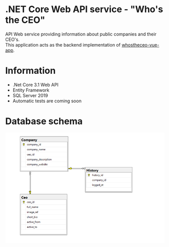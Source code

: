 # .NET Core Web API service - "Who's the CEO"
API Web service providing information about public companies and their CEO's.  
This application acts as the backend implementation of [whostheceo-vue-app](https://github.com/michelnickbon/whostheceo-vue-app).

# Information
- .Net Core 3.1 Web API
- Entity Framework
- SQL Server 2019
- Automatic tests are coming soon

# Database schema
![Scheme](schema.PNG)